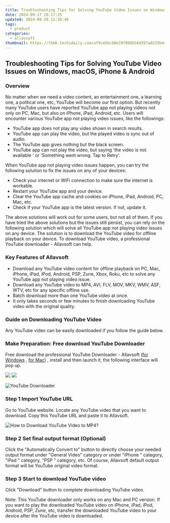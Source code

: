 ```yaml
---
title: Troubleshooting Tips for Solving YouTube Video Issues on Windows, macOS, iPhone & Android
date: 2024-09-17 20:17:25
updated: 2024-09-20 12:38:46
tags:
  - product
categories:
  - allavsoft
thumbnail: https://thmb.techidaily.com/af9c45bcb0e197000016d357a0225b4459ab82775eecec8c840974260c0eb2b8.jpg
---
```


## Troubleshooting Tips for Solving YouTube Video Issues on Windows, macOS, iPhone & Android

### Overview

No matter when we need a video content, an entertainment one, a learning one, a political one, etc, YouTube will become our first option. But recently many YouTube users have reported YouTube app not playing videos not only on PC, Mac, but also on iPhone, iPad, Android, etc. Users will encounter various YouTube app not playing video issues, like the followings:

* YouTube app does not play any video shown in search results.
* YouTube app can play the video, but the played video is sync out of audio.
* The YouTube app gives nothing but the black screen.
* YouTube app can not play the video, but saying 'the video is not available ' or 'Something went wrong. Tap to Retry'.

When YouTube app not playing video issues happen, you can try the following solution to fix the issues on any of your devices:

* Check your internet or WiFi connection to make sure the internet is workable.
* Restart your YouTube app and your device.
* Clear the YouTube app cache and cookies on iPhone, iPad, Android, PC, Mac, etc.
* Check if your YouTube app is the latest version. If not, update it.

The above solutions will work out for some users, but not all of them. If you have tried the above solutions but the issues still persist, you can rely on the following solution which will solve all YouTube app not playing video issues on any device. The solution is to download the YouTube video for offline playback on your device. To download YouTube video, a professional YouTube downloader - Allavsoft can help.

### Key Features of Allavsoft

* Download any YouTube video content for offline playback on PC, Mac, iPhone, iPad, iPod, Android, PSP, Zune, Xbox, Roku, etc to solve any YouTube app not playing video issue.
* Download any YouTube video to MP4, AVI, FLV, MOV, MKV, WMV, ASF, WTV, etc for any specific offline use.
* Batch download more than one YouTube video at once.
* It only takes seconds or few minutes to finish downloading YouTube video with the original quality.

### Guide on Downloading YouTube Video

Any YouTube video can be easily downloaded if you follow the guide below.

### Make Preparation: Free download YouTube Downloader

Free download the professional YouTube Downloader - Allavsoft ([for Windows](https://tools.techidaily.com/allavsoft/products/) , [for Mac](https://tools.techidaily.com/allavsoft/products/)) , install and then launch it, the following interface will pop up.

[![](https://www.allavsoft.com/how-to/../images/how-to/free-download-win.jpg)](https://tools.techidaily.com/allavsoft/products/) [![](https://www.allavsoft.com/how-to/../images/how-to/free-download-mac.jpg)](https://tools.techidaily.com/allavsoft/products/)

![YouTube Downloader](https://www.allavsoft.com/how-to/../images/allavsoft/screen-shot-600.jpg)

### Step 1 Import YouTube URL

Go to YouTube website. Locate any YouTube video that you want to download. Copy this YouTube URL and paste it to Allavsoft.

![How to Download YouTube Video to MP4?](https://www.allavsoft.com/how-to/../images/how-to/download-rtmp-video/download-rtmp-video.jpg)

### Step 2 Set final output format (Optional)

Click the "Automatically Convert to" button to directly choose your needed output format under "General Video" category or under "iPhone " category, "iPad " category, "PSP " category, etc. Of course, Allavsoft default output format will be YouTube original video format.

### Step 3 Start to download YouTube video

Click "Download" button to complete downloading YouTube video.

Note: This YouTube downloader only works on any Mac and PC version. If you want to play the downloaded YouTube video on iPhone, iPad, iPod, Android, PSP, Zune, etc, transfer the downloaded YouTube video to your device after the YouTube video is downloaded.

<ins class="adsbygoogle"
     style="display:block"
     data-ad-format="autorelaxed"
     data-ad-client="ca-pub-7571918770474297"
     data-ad-slot="1223367746"></ins>



<ins class="adsbygoogle"
     style="display:block"
     data-ad-client="ca-pub-7571918770474297"
     data-ad-slot="8358498916"
     data-ad-format="auto"
     data-full-width-responsive="true"></ins>
